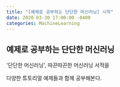 ```yaml
---
title: "[예제로 공부하는 단단한 머신러닝] 시작"
date: 2020-03-30 17:00:00 -0400
categories: MachineLearning
---
```


## 예제로 공부하는 단단한 머신러닝


'단단한 머신러닝', 따끈따끈한 머신러닝 서적을

다양한 튜토리얼 예제들과 함께 공부해본다.